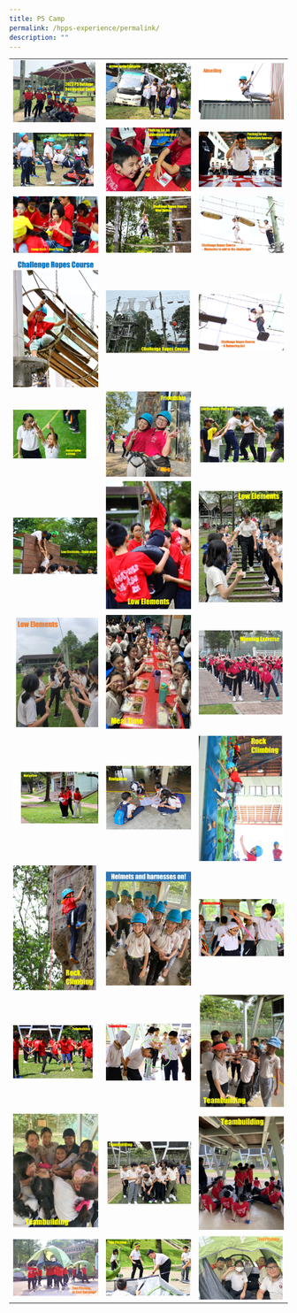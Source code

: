 ```yaml
---
title: P5 Camp
permalink: /hpps-experience/permalink/
description: ""
---
```

|                        |                          |                  |
| -------- | -------- | -------- |
|![](/images/P5Camp/opening.jpg)    | ![](/images/P5Camp/arrival%20at%20campsite.JPG)    | ![](/images/P5Camp/abseiling%201.JPG)     |
![](/images/P5Camp/abseiling%202.jpg) | ![](/images/P5Camp/adventure%20journey.jpg) |![](/images/P5Camp/adventure%20journey%202.jpg)|
![](/images/P5Camp/camp%20craft.jpg) |![](/images/P5Camp/crc%202p5camp.jpg)|![](/images/P5Camp/crc%203p5camp.jpg)
![](/images/P5Camp/crc%204p5camp.jpg)|![](/images/P5Camp/crc%205p5camp.jpg)|![](/images/P5Camp/crc1p5camp.jpg)
![](/images/P5Camp/encouraging%20a%20friend.jpg)|![](/images/P5Camp/friendship.jpg)|![](/images/P5Camp/low%20elements%201.jpg)
![](/images/P5Camp/low%20elements%202.jpg)|![](/images/P5Camp/low%20elements%203.jpg)|![](/images/P5Camp/low%20elements%204.jpg)
![](/images/P5Camp/low%20elements%205.jpg)|![](/images/P5Camp/meal%20time.jpg)|![](/images/P5Camp/morning%20exercise.jpg)
![](/images/P5Camp/navigation.jpg)|![](/images/P5Camp/navigation%202.jpg)|![](/images/P5Camp/rock%20climbing%201.jpg)
![](/images/P5Camp/rock%20climbing%202.jpg)|![](/images/P5Camp/safety%20gear.jpg)|![](/images/P5Camp/teambuilding%201.jpg)
![](/images/P5Camp/teambuilding%202.jpg)|![](/images/P5Camp/teambuilding%203.jpg)|![](/images/P5Camp/teambuilding%204.jpg)
![](/images/P5Camp/teambuilding%205.jpg)|![](/images/P5Camp/teambuilding%206.jpg)|![](/images/P5Camp/teambuilding%207.jpg)
![](/images/P5Camp/tent%20pitching%201.jpg)|![](/images/P5Camp/tent%20pitching%202.jpg)|![](/images/P5Camp/tent%20pitching%203.jpg)